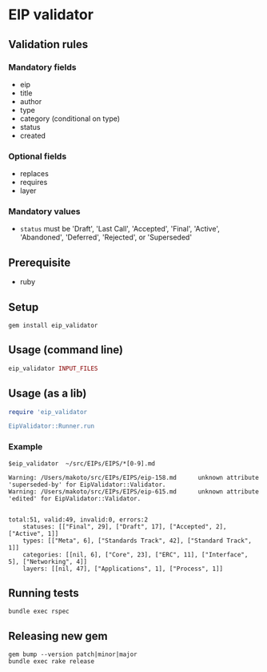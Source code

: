 # EIP validator

## Validation rules

### Mandatory fields

- eip
- title
- author
- type
- category (conditional on type)
- status
- created

### Optional fields

- replaces
- requires
- layer

### Mandatory values

- `status` must be 'Draft', 'Last Call', 'Accepted', 'Final', 'Active', 'Abandoned', 'Deferred', 'Rejected', or 'Superseded'

## Prerequisite

- ruby

## Setup

```
gem install eip_validator
```

## Usage (command line)

```ruby
eip_validator INPUT_FILES
```

## Usage (as a lib)

```ruby
require 'eip_validator

EipValidator::Runner.run 
```

### Example

```
$eip_validator  ~/src/EIPs/EIPS/*[0-9].md

Warning: /Users/makoto/src/EIPs/EIPS/eip-158.md 	 unknown attribute 'superseded-by' for EipValidator::Validator.
Warning: /Users/makoto/src/EIPs/EIPS/eip-615.md 	 unknown attribute 'edited' for EipValidator::Validator.


total:51, valid:49, invalid:0, errors:2
	statuses: [["Final", 29], ["Draft", 17], ["Accepted", 2], ["Active", 1]]
	types: [["Meta", 6], ["Standards Track", 42], ["Standard Track", 1]]
	categories: [[nil, 6], ["Core", 23], ["ERC", 11], ["Interface", 5], ["Networking", 4]]
	layers: [[nil, 47], ["Applications", 1], ["Process", 1]]

```

## Running tests

```
bundle exec rspec
```

## Releasing new gem

```
gem bump --version patch|minor|major
bundle exec rake release
```